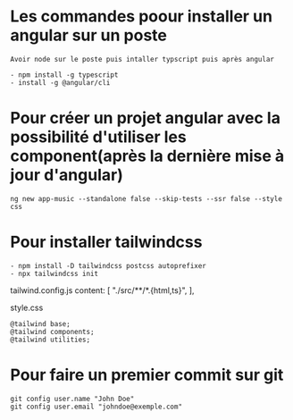 # Les commandes poour installer un angular sur un poste
    Avoir node sur le poste puis intaller typscript puis après angular
    
    - npm install -g typescript
    - install -g @angular/cli 

# Pour créer un projet angular avec la possibilité d'utiliser les component(après la dernière mise à jour d'angular) 

    ng new app-music --standalone false --skip-tests --ssr false --style css
# Pour installer tailwindcss

    - npm install -D tailwindcss postcss autoprefixer
    - npx tailwindcss init

tailwind.config.js
    content: [
        "./src/**/*.{html,ts}",
    ],

style.css

    @tailwind base;
    @tailwind components;
    @tailwind utilities;

# Pour faire  un premier commit sur git
    git config user.name "John Doe"
    git config user.email "johndoe@exemple.com"